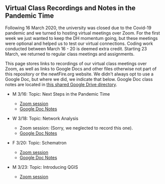 ## Virtual Class Recordings and Notes in the Pandemic Time 

Following 16 March 2020, the university was closed due to the Covid-19 pandemic and we turned to hosting virtual meetings over Zoom. 
For the first week we just wanted to keep the DH momentum going, but these meetings were optional and helped us to test our virtual connections. Coding work conducted between March 16 - 20 is deemed extra credit.
Starting 23 March, we returned to regular class meetings and assignments. 

This page stores links to recordings of our virtual class meetings over Zoom, as well as links to Google Docs and other files otherwise not part of this repository or the newtFire.org website. 
We didn't always opt to use a Google Doc, but where we did, we indicate that below. Google Doc class notes are located in [this shared Google Drive directory](https://drive.google.com/drive/folders/17R-XhKpJn13KgNsIuso8zNQ5GYWjvrO0).

* M 3/16: Topic: Next Steps in the Pandemic Time 
     * [Zoom session](https://pitt.zoom.us/rec/share/5e1LML_r5zJLAY3p8UrSU6gHII67T6a80CIa8_NYyE1QwjJk7w1Sq6hEx-ZfHPud)
     * [Google Doc Notes](https://docs.google.com/document/d/1kr4MgsliF_hmYHVkwiY1w77uaKyUd_DOWPjw3UJ3qss/edit?usp=sharing)


* W 3/18: Topic: Network Analysis
     * Zoom session: (Sorry, we neglected to record this one).
     * [Google Doc Notes](https://docs.google.com/document/d/1qH9Q4b8AZv1LFeONr1f881F59OCFC7TMsR1SpbOJAa0/edit?usp=sharing)
     

* F 3/20: Topic: Schematron
     * [Zoom session](https://pitt.zoom.us/rec/play/7pF5dOyhqTg3SdXAsgSDCvArW9S6L6ms1nNM-fAInUi3B3kAMQDyZrNDZuE00exAdYtjWlJbw5i-bTAx?autoplay=true)
     * [Google Doc Notes](https://docs.google.com/document/d/1M2IiMZSrN14LfpgGz7m6ISt0gV9Npfl6I5lLqn2g_zc/edit?usp=sharing)
     
* M 3/23: Topic: Introducing QGIS
     * [Zoom session](https://pitt.zoom.us/rec/share/4OZTKpfZx1JOT9LEs2qYcfcCP6-8T6a80CQc86Zcyh0HeLkAOHsGNQNGyA8vsOEx)
     

